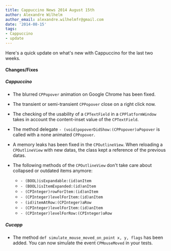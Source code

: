```yaml
---
title: Cappuccino News 2014 August 15th
author: Alexandre Wilhelm
author_email: alexandre.wilhelmfr@gmail.com
date: '2014-08-15'
tags:
- Cappuccino
- update
---
```


Here's a quick update on what's new with Cappuccino for the last two weeks.

#### Changes/Fixes

##### Cappuccino

- The blurred `CPPopover` animation on Google Chrome has been fixed.

- The transient or semi-transient `CPPopover` close on a right click now.

- The checking of the usability of a `CPTextField` in a `CPPlatformWindow` takes in account the content-inset value of the `CPTextField`.

- The method delegate `- (void)popoverDidShow:(CPPopover)aPopover` is called with a none animated `CPPopover`.

- A memory leaks has been fixed in the `CPOutlineView`. When reloading a `CPOutlineView` with new datas, the class kept a reference of the previous datas.

- The following methods of the `CPOutlineView` don't take care about collapsed or outdated items anymore:
    - `- (BOOL)isExpandable:(id)anItem`
    - `- (BOOL)isItemExpanded:(id)anItem`
    - `- (CPInteger)rowForItem:(id)anItem`
    - `- (CPInteger)levelForItem:(id)anItem`
    - `- (id)itemAtRow:(CPInteger)aRow`
    - `- (CPInteger)levelForItem:(id)anItem`
    - `- (CPInteger)levelForRow:(CPInteger)aRow`

##### Cucapp

- The method `def simulate_mouse_moved_on_point x, y, flags` has been added. You can now simulate the event `CPMouseMoved` in your tests.
